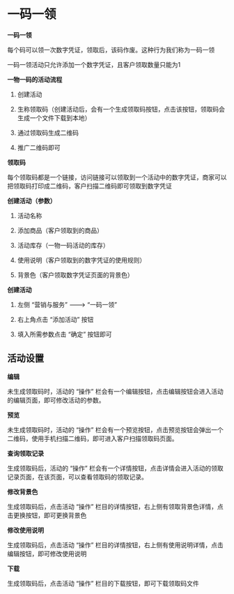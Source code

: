 # 一码一领

**一码一领** 

每个码可以领一次数字凭证，领取后，该码作废。这种行为我们称为一码一领

一码一领活动只允许添加一个数字凭证，且客户领取数量只能为1

**一物一码的活动流程** 

1. 创建活动 

2. 生称领取码（创建活动后，会有一个生成领取码按钮，点击该按钮，领取码会生成一个文件下载到本地） 

3. 通过领取码生成二维码 

4. 推广二维码即可

**领取码** 

每个领取码都是一个链接，访问链接可以领取到一个活动中的数字凭证，商家可以把领取码打印成二维码，客户扫描二维码即可领取到数字凭证

**创建活动（参数）** 

1. 活动名称

2. 添加商品（客户领取到的商品） 

3. 活动库存（一物一码活动的库存） 

4. 使用说明（客户领取到的数字凭证的使用规则） 

5. 背景色（客户领取数字凭证页面的背景色）

**创建活动** 

1. 左侧 “营销与服务” ---&gt; “一码一领” 

2. 右上角点击 “添加活动” 按钮 

3. 填入所需参数点击 “确定” 按钮即可

## 活动设置

**编辑** 

未生成领取码时，活动的 “操作” 栏会有一个编辑按钮，点击编辑按钮会进入活动的编辑页面，即可修改活动的参数。

**预览** 

未生成领取码时，活动的 “操作” 栏会有一个预览按钮，点击预览按钮会弹出一个二维码，使用手机扫描二维码，即可进入客户扫描领取码页面。

**查询领取记录** 

生成领取码后，活动的 “操作” 栏会有一个详情按钮，点击详情会进入活动的领取记录页面，在该页面，可以查看领取码的领取记录。

**修改背景色** 

生成领取码后，点击活动 “操作” 栏目的详情按钮，右上侧有领取背景色详情，点击更换按钮，即可更换背景色

**修改使用说明** 

生成领取码后，点击活动 “操作” 栏目的详情按钮，右上侧有使用说明详情，点击编辑按钮，即可修改使用说明

**下载** 

生成领取码后，点击活动 “操作” 栏目的下载按钮，即可下载领取码文件


